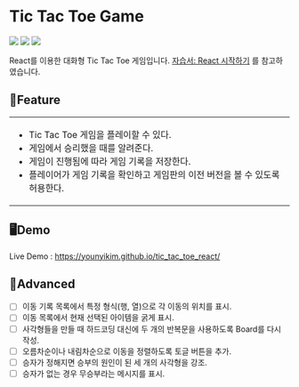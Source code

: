 # Tic Tac Toe Game
<p align="left">
<img src="https://img.shields.io/badge/react-61DAFB?style=for-the-badge&logo=react&logoColor=black">
<img src="https://img.shields.io/badge/html-E34F26?style=for-the-badge&logo=html5&logoColor=white"> <img src="https://img.shields.io/badge/css-1572B6?style=for-the-badge&logo=css3&logoColor=white">
</p>

React를 이용한 대화형 Tic Tac Toe 게임입니다. [자습서: React 시작하기](https://ko.reactjs.org/tutorial/tutorial.html#before-we-start-the-tutorial) 를 참고하였습니다.

## 📑Feature
<table>
<tr>
<td>
  
- Tic Tac Toe 게임을 플레이할 수 있다.
- 게임에서 승리했을 때를 알려준다.
- 게임이 진행됨에 따라 게임 기록을 저장한다.
- 플레이어가 게임 기록을 확인하고 게임판의 이전 버전을 볼 수 있도록 허용한다.
  
</td>
</tr>
</table>

## 🖥Demo
Live Demo : https://younyikim.github.io/tic_tac_toe_react/

## 📌Advanced

- [ ] 이동 기록 목록에서 특정 형식(행, 열)으로 각 이동의 위치를 표시.  
- [ ] 이동 목록에서 현재 선택된 아이템을 굵게 표시.
- [ ] 사각형들을 만들 때 하드코딩 대신에 두 개의 반복문을 사용하도록 Board를 다시 작성.
- [ ] 오름차순이나 내림차순으로 이동을 정렬하도록 토글 버튼을 추가.
- [ ] 승자가 정해지면 승부의 원인이 된 세 개의 사각형을 강조.
- [ ] 승자가 없는 경우 무승부라는 메시지를 표시.
